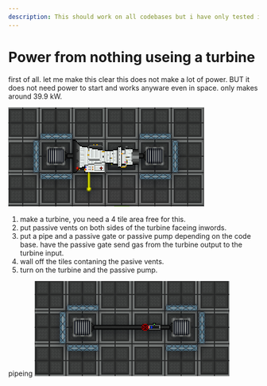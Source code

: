 ```yaml
---
description: This should work on all codebases but i have only tested it on tg.
---
```


# Power from nothing useing a turbine

first of all. let me make this clear this does not make a lot of power. BUT it does not need power to start and works anyware even in space.
only makes around 39.9 kW.

![.](../.gitbook/assets/infpower.PNG)

1. make a turbine, you need a 4 tile area free for this.
2. put passive vents on both sides of the turbine faceing inwords.
3. put a pipe and a passive gate or passive pump depending on the code base. have the passive gate send gas from the turbine output to the turbine input.
4. wall off the tiles contaning the pasive vents.
5. turn on the turbine and the passive pump.

pipeing
![](../.gitbook/assets/pipeing-infpower.PNG)
